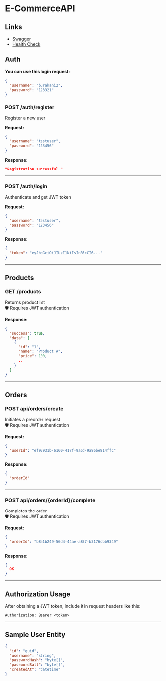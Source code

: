 # E-CommerceAPI
## Links
- [Swagger](https://ecommerceapp-76db.onrender.com/swagger)
- [Health Check](https://ecommerceapp-76db.onrender.com/healthz)

## Auth
**You can use this login request:**
```json
{
  "username": "burakani2",
  "password": "123321"
}
```

### POST /auth/register
Register a new user

**Request:**
```json
{
  "username": "testuser",
  "password": "123456"
}
```

**Response:**
```json
"Registration successful."
```

---

### POST /auth/login
Authenticate and get JWT token

**Request:**
```json
{
  "username": "testuser",
  "password": "123456"
}
```

**Response:**
```json
{
  "token": "eyJhbGciOiJIUzI1NiIsInR5cCI6..."
}
```

---

## Products

### GET /products  
Returns product list  
🛡 Requires JWT authentication

**Response:**
```json
{
  "success": true,
  "data": [
    {
      "id": "1",
      "name": "Product A",
      "price": 100,
      ..
    }
  ]
}
```

---

## Orders

### POST api/orders/create  
Initiates a preorder request  
🛡 Requires JWT authentication

**Request:**
```json
{
  "userId": "ef95931b-6160-417f-9a5d-9a86be814ffc"
}
```

**Response:**
```json
{
  "orderId"
}
```

---

### POST api/orders/{orderId}/complete  
Completes the order  
🛡 Requires JWT authentication

**Request:**
```json
{
  "orderId": "b8a1b249-56d4-44ae-a837-b3176cbb9349"
}
```

**Response:**
```json
{
  OK
}
```

---

## Authorization Usage

After obtaining a JWT token, include it in request headers like this:

```
Authorization: Bearer <token>
```

---

## Sample User Entity

```json
{
  "id": "guid",
  "username": "string",
  "passwordHash": "byte[]",
  "passwordSalt": "byte[]",
  "createdAt": "datetime"
}
```
